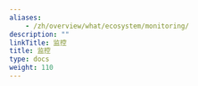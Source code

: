 ```yaml
---
aliases:
    - /zh/overview/what/ecosystem/monitoring/
description: ""
linkTitle: 监控
title: 监控
type: docs
weight: 110
---
```

